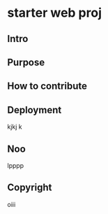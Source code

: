 # starter web proj

## Intro

## Purpose

## How to contribute

## Deployment 
kjkj   k
## Noo
lpppp
## Copyright
oiii
